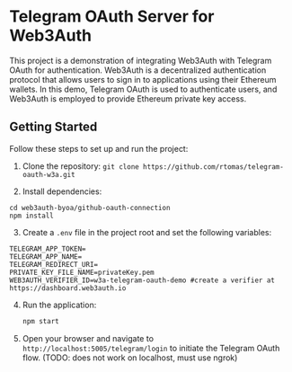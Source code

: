 # Telegram OAuth Server for Web3Auth

This project is a demonstration of integrating Web3Auth with Telegram OAuth for authentication. Web3Auth is a decentralized authentication protocol that allows users to sign in to applications using their Ethereum wallets. In this demo, Telegram OAuth is used to authenticate users, and Web3Auth is employed to provide Ethereum private key access.

## Getting Started

Follow these steps to set up and run the project:

1. Clone the repository:
`git clone https://github.com/rtomas/telegram-oauth-w3a.git`

2. Install dependencies:
```
cd web3auth-byoa/github-oauth-connection
npm install
```

3. Create a `.env` file in the project root and set the following variables:

```env
TELEGRAM_APP_TOKEN=
TELEGRAM_APP_NAME=
TELEGRAM_REDIRECT_URI=
PRIVATE_KEY_FILE_NAME=privateKey.pem
WEB3AUTH_VERIFIER_ID=w3a-telegram-oauth-demo #create a verifier at https://dashboard.web3auth.io
```

4. Run the application:

   ```bash
   npm start
   ```

5. Open your browser and navigate to `http://localhost:5005/telegram/login` to initiate the Telegram OAuth flow. (TODO: does not work on localhost, must use ngrok)





